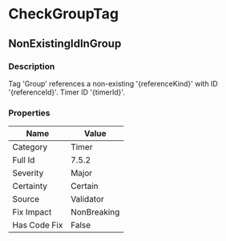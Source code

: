 ﻿---  
uid: Validator_7_5_2  
---

# CheckGroupTag

## NonExistingIdInGroup

### Description

Tag 'Group' references a non\-existing '{referenceKind}' with ID '{referenceId}'. Timer ID '{timerId}'.

### Properties

| Name         | Value       |
| ------------ | ----------- |
| Category     | Timer       |
| Full Id      | 7.5.2       |
| Severity     | Major       |
| Certainty    | Certain     |
| Source       | Validator   |
| Fix Impact   | NonBreaking |
| Has Code Fix | False       |
